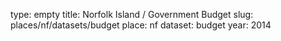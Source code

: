 type: empty
title: Norfolk Island / Government Budget
slug: places/nf/datasets/budget
place: nf
dataset: budget
year: 2014
